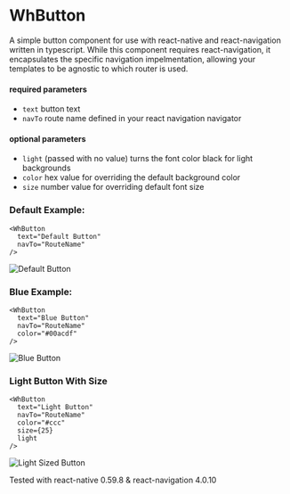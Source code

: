 # WhButton
A simple button component for use with react-native and react-navigation written in typescript. While this component requires react-navigation, it encapsulates the specific navigation impelmentation, allowing your templates to be agnostic to which router is used.
          
#### required parameters

- `text` button text
- `navTo` route name defined in your react navigation navigator 
          
#### optional parameters

 - `light` (passed with no value) turns the font color black for light backgrounds
 - `color` hex value for overriding the default background color
 - `size` number value for overriding default font size
 
 
### Default Example:

    <WhButton
      text="Default Button"
      navTo="RouteName"
    />
    
![Default Button](https://github.com/mattquest/ReactNativeNavButton/blob/master/images/defaultButton.png)
    
### Blue Example:

    <WhButton
      text="Blue Button"
      navTo="RouteName"
      color="#00acdf"
    />
    
![Blue Button](https://github.com/mattquest/ReactNativeNavButton/blob/master/images/blueButton.png)

### Light Button With Size

    <WhButton
      text="Light Button"
      navTo="RouteName"
      color="#ccc"
      size={25}
      light
    />

![Light Sized Button](https://github.com/mattquest/ReactNativeNavButton/blob/master/images/lightSizedButton.png)
    
Tested with react-native 0.59.8 & react-navigation 4.0.10
